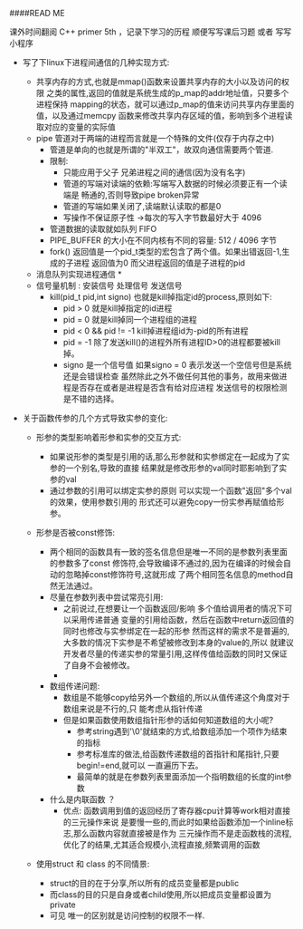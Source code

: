 ####READ ME

课外时间翻阅 C++ primer 5th ，记录下学习的历程
顺便写写课后习题 或者 写写小程序

* 写了下linux下进程间通信的几种实现方式:
    * 共享内存的方式,也就是mmap()函数来设置共享内存的大小以及访问的权限
    之类的属性,返回的值就是系统生成的p_map的addr地址值，只要多个进程保持
    mapping的状态，就可以通过p_map的值来访问共享内存里面的值，以及通过memcpy
    函数来修改共享内存区域的值，影响到多个进程读取对应的变量的实际值
    * pipe 管道对于两端的进程而言就是一个特殊的文件(仅存于内存之中)
        * 管道是单向的也就是所谓的"半双工"，故双向通信需要两个管道.
        * 限制: 
            * 只能应用于父子 兄弟进程之间的通信(因为没有名字)
            * 管道的写端对读端的依赖:写端写入数据的时候必须要正有一个读端是
            畅通的,否则导致pipe broken异常
            * 管道的写端如果关闭了,读端默认读取的都是0
            * 写操作不保证原子性 ->每次的写入字节数最好大于 4096
        * 管道数据的读取就如队列 FIFO
        * PIPE_BUFFER 的大小在不同内核有不同的容量: 512 / 4096 字节
        * fork() 返回值是一个pid_t类型的宏包含了两个值。如果出错返回-1,生成的子进程
        返回值为0 而父进程返回的值是子进程的pid
    * 消息队列实现进程通信
        * 
    * 信号量机制 : 安装信号 处理信号 发送信号
        * kill(pid_t pid,int signo) 也就是kill掉指定id的process,原则如下:
            * pid > 0 就是kill掉指定的id进程
            * pid = 0 就是kill掉同一个进程组的进程
            * pid < 0 && pid != -1 kill掉进程组id为-pid的所有进程
            * pid = -1 除了发送kill()的进程外所有进程ID>0的进程都要被kill掉。
            * signo 是一个信号值 如果signo = 0 表示发送一个空信号但是系统还是会错误检查
            虽然除此之外不做任何其他的事务，故用来做进程是否存在或者是进程是否含有给对应进程
            发送信号的权限检测是不错的选择。
            
* 关于函数传参的几个方式导致实参的变化:
    * 形参的类型影响着形参和实参的交互方式:
        * 如果说形参的类型是引用的话,那么形参就和实参绑定在一起成为了实参的一个别名,导致的直接
        结果就是修改形参的val同时耶影响到了实参的val
        * 通过参数的引用可以绑定实参的原则 可以实现一个函数"返回"多个val的效果，使用参数引用的
        形式还可以避免copy一份实参再赋值给形参。
    * 形参是否被const修饰:
        * 两个相同的函数具有一致的签名信息但是唯一不同的是参数列表里面的参数多了const
        修饰符,会导致编译不通过的,因为在编译的时候会自动的忽略掉const修饰符号,这就形成
        了两个相同签名信息的method自然无法通过。
        * 尽量在参数列表中尝试常亮引用:
            * 之前说过,在想要让一个函数返回/影响 多个值给调用者的情况下可以采用传递普通
            变量的引用给函数，然后在函数中return返回值的同时也修改与实参绑定在一起的形参
            然而这样的需求不是普遍的,大多数的情况下实参是不希望被修改到本身的value的,所以
            就建议开发者尽量的传递实参的常量引用,这样传值给函数的同时又保证了自身不会被修改。
            * 
        * 数组传递问题:
            * 数组是不能够copy给另外一个数组的,所以从值传递这个角度对于数组来说是不行的,只
            能考虑从指针传递
            * 但是如果函数使用数组指针形参的话如何知道数组的大小呢?
                * 参考string遇到'\0'就结束的方式,给数组添加一个项作为结束的指标
                * 参考标准库的做法,给函数传递数组的首指针和尾指针,只要begin!=end,就可以
                一直遍历下去。
                * 最简单的就是在参数列表里面添加一个指明数组的长度的int参数
        * 什么是内联函数 ？
            * 优点: 函数调用到值的返回经历了寄存器cpu计算等work相对直接的三元操作来说
            是要慢一些的,而此时如果给函数添加一个inline标志,那么函数内容就直接被是作为
            三元操作而不是走函数栈的流程,优化了的结果,尤其适合规模小,流程直接,频繁调用的函数
            
    * 使用struct 和 class 的不同情景:
        * struct的目的在于分享,所以所有的成员变量都是public
        * 而class的目的只是自身或者child使用,所以把成员变量都设置为private
        * 可见 唯一的区别就是访问控制的权限不一样.